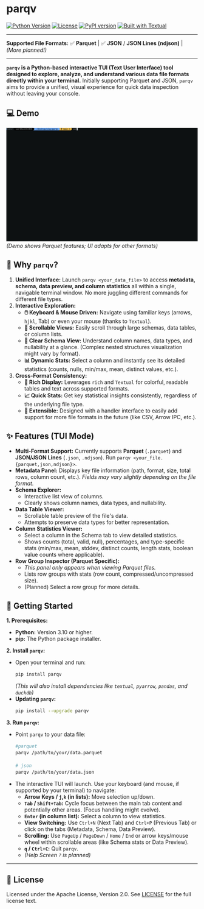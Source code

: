 # parqv

[![Python Version](https://img.shields.io/badge/Python-3.10+-blue.svg)](https://www.python.org/)
[![License](https://img.shields.io/badge/License-Apache%202.0-blue.svg)](LICENSE)
[![PyPI version](https://badge.fury.io/py/parqv.svg)](https://badge.fury.io/py/parqv) <!-- TODO: Link after first PyPI release -->
[![Built with Textual](https://img.shields.io/badge/Built%20with-Textual-blueviolet.svg)](https://textual.textualize.io/)

---

**Supported File Formats:** ✅ **Parquet** | ✅ **JSON** / **JSON Lines (ndjson)** | *(More planned!)*

---

**`parqv` is a Python-based interactive TUI (Text User Interface) tool designed to explore, analyze, and understand various data file formats directly within your terminal.** Initially supporting Parquet and JSON, `parqv` aims to provide a unified, visual experience for quick data inspection without leaving your console.

## 💻 Demo

![parqv.gif](assets/parqv.gif)
*(Demo shows Parquet features; UI adapts for other formats)*

## 🤔 Why `parqv`?
1.  **Unified Interface:** Launch `parqv <your_data_file>` to access **metadata, schema, data preview, and column statistics** all within a single, navigable terminal window. No more juggling different commands for different file types.
2.  **Interactive Exploration:**
    *   **🖱️ Keyboard & Mouse Driven:** Navigate using familiar keys (arrows, `hjkl`, Tab) or even your mouse (thanks to `Textual`).
    *   **📜 Scrollable Views:** Easily scroll through large schemas, data tables, or column lists.
    *   **🌲 Clear Schema View:** Understand column names, data types, and nullability at a glance. (Complex nested structures visualization might vary by format).
    *   **📊 Dynamic Stats:** Select a column and instantly see its detailed statistics (counts, nulls, min/max, mean, distinct values, etc.).
3.  **Cross-Format Consistency:**
    *   **🎨 Rich Display:** Leverages `rich` and `Textual` for colorful, readable tables and text across supported formats.
    *   **📈 Quick Stats:** Get key statistical insights consistently, regardless of the underlying file type.
    *   **🔌 Extensible:** Designed with a handler interface to easily add support for more file formats in the future (like CSV, Arrow IPC, etc.).

## ✨ Features (TUI Mode)
*   **Multi-Format Support:** Currently supports **Parquet** (`.parquet`) and **JSON/JSON Lines** (`.json`, `.ndjson`). Run `parqv <your_file.{parquet,json,ndjson}>`.
*   **Metadata Panel:** Displays key file information (path, format, size, total rows, column count, etc.). *Fields may vary slightly depending on the file format.*
*   **Schema Explorer:**
    *   Interactive list view of columns.
    *   Clearly shows column names, data types, and nullability.
*   **Data Table Viewer:**
    *   Scrollable table preview of the file's data.
    *   Attempts to preserve data types for better representation.
*   **Column Statistics Viewer:**
    *   Select a column in the Schema tab to view detailed statistics.
    *   Shows counts (total, valid, null), percentages, and type-specific stats (min/max, mean, stddev, distinct counts, length stats, boolean value counts where applicable).
*   **Row Group Inspector (Parquet Specific):**
    *   *This panel only appears when viewing Parquet files.*
    *   Lists row groups with stats (row count, compressed/uncompressed size).
    *   (Planned) Select a row group for more details.

## 🚀 Getting Started

**1. Prerequisites:**
*   **Python:** Version 3.10 or higher.
*   **pip:** The Python package installer.

**2. Install `parqv`:**
*   Open your terminal and run:
    ```bash
    pip install parqv
    ```
    *(This will also install dependencies like `textual`, `pyarrow`, `pandas`, and `duckdb`)*
*   **Updating `parqv`:**
    ```bash
    pip install --upgrade parqv
    ```

**3. Run `parqv`:**
*   Point `parqv` to your data file:
    ```bash
    #parquet
    parqv /path/to/your/data.parquet
    
    # json
    parqv /path/to/your/data.json
*   The interactive TUI will launch. Use your keyboard (and mouse, if supported by your terminal) to navigate:
    *   **Arrow Keys / `j`,`k` (in lists):** Move selection up/down.
    *   **`Tab` / `Shift+Tab`:** Cycle focus between the main tab content and potentially other areas. (Focus handling might evolve).
    *   **`Enter` (in column list):** Select a column to view statistics.
    *   **View Switching:** Use `Ctrl+N` (Next Tab) and `Ctrl+P` (Previous Tab) or click on the tabs (Metadata, Schema, Data Preview).
    *   **Scrolling:** Use `PageUp` / `PageDown` / `Home` / `End` or arrow keys/mouse wheel within scrollable areas (like Schema stats or Data Preview).
    *   **`q` / `Ctrl+C`:** Quit `parqv`.
    *   *(Help Screen `?` is planned)*

---

## 📄 License

Licensed under the Apache License, Version 2.0. See [LICENSE](LICENSE) for the full license text.
